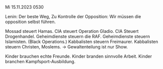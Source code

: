 Mi 15.11.2023 0530

Lenin: Der beste Weg,
Zu Kontrolle der Opposition:
Wir müssen die opposition selbst führen.

Mossad steuert Hamas.
CIA steuert Operation Gladio.
CIA Steuert Drogenhandel.
Geheimdienste steuern die RAF.
Geheimdienste steuern Islamisten.
(Black Operations.)
Kabbalisten steuern Freimaurer.
Kabbalisten steuern Christen, Moslems.
→ Gewaltenteilung ist nur Show.

Kinder brauchen echte Freunde.
Kinder branden sinnvolle Arbeit.
Kinder branchen Kampfsport-Ausbildung.